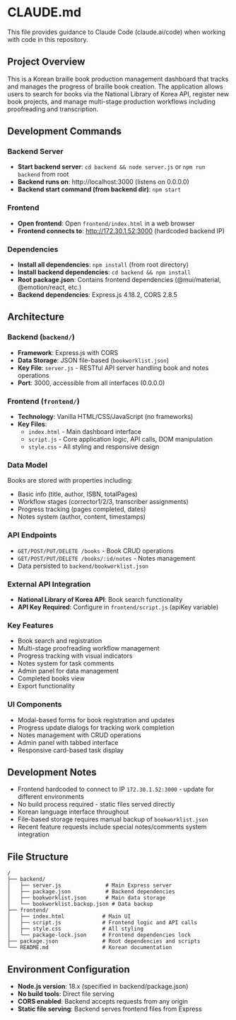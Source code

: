 # CLAUDE.md

This file provides guidance to Claude Code (claude.ai/code) when working with code in this repository.

## Project Overview

This is a Korean braille book production management dashboard that tracks and manages the progress of braille book creation. The application allows users to search for books via the National Library of Korea API, register new book projects, and manage multi-stage production workflows including proofreading and transcription.

## Development Commands

### Backend Server
- **Start backend server**: `cd backend && node server.js` or `npm run backend` from root
- **Backend runs on**: http://localhost:3000 (listens on 0.0.0.0)
- **Backend start command (from backend dir)**: `npm start`

### Frontend
- **Open frontend**: Open `frontend/index.html` in a web browser
- **Frontend connects to**: http://172.30.1.52:3000 (hardcoded backend IP)

### Dependencies
- **Install all dependencies**: `npm install` (from root directory)
- **Install backend dependencies**: `cd backend && npm install`
- **Root package.json**: Contains frontend dependencies (@mui/material, @emotion/react, etc.)
- **Backend dependencies**: Express.js 4.18.2, CORS 2.8.5

## Architecture

### Backend (`backend/`)
- **Framework**: Express.js with CORS
- **Data Storage**: JSON file-based (`bookworklist.json`)
- **Key File**: `server.js` - RESTful API server handling book and notes operations
- **Port**: 3000, accessible from all interfaces (0.0.0.0)

### Frontend (`frontend/`)
- **Technology**: Vanilla HTML/CSS/JavaScript (no frameworks)
- **Key Files**:
  - `index.html` - Main dashboard interface
  - `script.js` - Core application logic, API calls, DOM manipulation
  - `style.css` - All styling and responsive design

### Data Model
Books are stored with properties including:
- Basic info (title, author, ISBN, totalPages)
- Workflow stages (corrector1/2/3, transcriber assignments)
- Progress tracking (pages completed, dates)
- Notes system (author, content, timestamps)

### API Endpoints
- `GET/POST/PUT/DELETE /books` - Book CRUD operations
- `GET/POST/PUT/DELETE /books/:id/notes` - Notes management
- Data persisted to `backend/bookworklist.json`

### External API Integration
- **National Library of Korea API**: Book search functionality
- **API Key Required**: Configure in `frontend/script.js` (apiKey variable)

### Key Features
- Book search and registration
- Multi-stage proofreading workflow management
- Progress tracking with visual indicators
- Notes system for task comments
- Admin panel for data management
- Completed books view
- Export functionality

### UI Components
- Modal-based forms for book registration and updates
- Progress update dialogs for tracking work completion
- Notes management with CRUD operations
- Admin panel with tabbed interface
- Responsive card-based task display

## Development Notes

- Frontend hardcoded to connect to IP `172.30.1.52:3000` - update for different environments
- No build process required - static files served directly
- Korean language interface throughout
- File-based storage requires manual backup of `bookworklist.json`
- Recent feature requests include special notes/comments system integration

## File Structure
```
/
├── backend/
│   ├── server.js              # Main Express server
│   ├── package.json           # Backend dependencies
│   ├── bookworklist.json      # Main data storage
│   └── bookworklist.backup.json # Data backup
├── frontend/
│   ├── index.html            # Main UI
│   ├── script.js             # Frontend logic and API calls
│   ├── style.css             # All styling
│   └── package-lock.json     # Frontend dependencies lock
├── package.json              # Root dependencies and scripts
└── README.md                 # Korean documentation
```

## Environment Configuration
- **Node.js version**: 18.x (specified in backend/package.json)
- **No build tools**: Direct file serving
- **CORS enabled**: Backend accepts requests from any origin
- **Static file serving**: Backend serves frontend files from Express